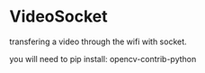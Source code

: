 # VideoSocket

transfering a video through the wifi with socket.

you will need to pip install:
opencv-contrib-python
